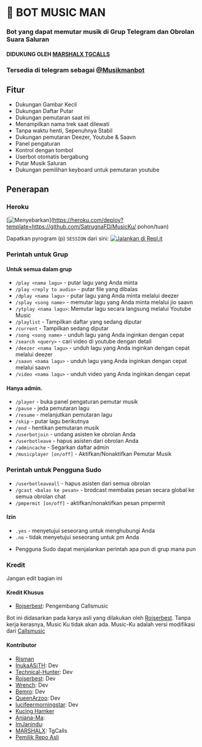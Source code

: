 <h1 align="centre">🎵 BOT MUSIC MAN </h1>

### Bot yang dapat memutar musik di Grup Telegram dan Obrolan Suara Saluran
#### DIDUKUNG OLEH [MARSHALX TGCALLS](https://github.com/MarshalX/tgcalls)
### Tersedia di telegram sebagai [@Musikmanbot](https://t.me/musikmanbot)

<h2> Fitur </h2>

- Dukungan Gambar Kecil
- Dukungan Daftar Putar
- Dukungan pemutaran saat ini
- Menampilkan nama trek saat dilewati
- Tanpa waktu henti, Sepenuhnya Stabil
- Dukungan pemutaran Deezer, Youtube & Saavn
- Panel pengaturan
- Kontrol dengan tombol
- Userbot otomatis bergabung
- Putar Musik Saluran
- Dukungan pemilihan keyboard untuk pemutaran youtube

## Penerapan

### Heroku

[![Menyebarkan](https://www.herokucdn.com/deploy/button.svg)](https://heroku.com/deploy?template=https://github.com/SatrugnaFD/MusicKu/ pohon/tuan)

Dapatkan pyrogram (p) `SESSION` dari sini:
[![Jalankan di Repl.it](https://repl.it/badge/github/SpEcHiDe/GenerateStringSession)](https://repl.it/@mrismanaziz/stringenSession?lite=1&outputonly=1)

### Perintah untuk Grup
#### Untuk semua dalam grup

- `/play <nama lagu>` - putar lagu yang Anda minta 
- `/play <reply to audio>` - putar file yang dibalas
- `/dplay <nama lagu>` - putar lagu yang Anda minta melalui deezer
- `/splay <song name>` - memutar lagu yang Anda minta melalui jio saavn
- `/ytplay <nama lagu>`: Memutar lagu secara langsung melalui Youtube Music
- `/playlist` - Tampilkan daftar yang sedang diputar
- `/current` - Tampilkan sedang diputar
- `/song <song name>` - unduh lagu yang Anda inginkan dengan cepat
- `/search <query>` - cari video di youtube dengan detail
- `/deezer <nama lagu>` - unduh lagu yang Anda inginkan dengan cepat melalui deezer
- `/saavn <nama lagu>` - unduh lagu yang Anda inginkan dengan cepat melalui saavn
- `/video <nama lagu>` - unduh video yang Anda inginkan dengan cepat

#### Hanya admin.
- `/player` - buka panel pengaturan pemutar musik
- `/pause` - jeda pemutaran lagu
- `/resume` - melanjutkan pemutaran lagu
- `/skip` - putar lagu berikutnya
- `/end` - hentikan pemutaran musik
- `/userbotjoin` - undang asisten ke obrolan Anda
- `/userbotleave` - hapus asisten dari obrolan Anda
- `/admincache` - Segarkan daftar admin
- `/musicplayer [on/off]` - Aktifkan/Nonaktifkan Pemutar Musik

### Perintah untuk Pengguna Sudo ️
- `/userbotleaveall` - hapus asisten dari semua obrolan
- `/gcast <balas ke pesan>` - brodcast membalas pesan secara global ke semua obrolan chat
- `/pmpermit [on/off]` - aktifkan/nonaktifkan pesan pmpermit

#### Izin
- `.yes` - menyetujui seseorang untuk menghubungi Anda
- `.no` - tidak menyetujui seseorang untuk pm Anda
+ Pengguna Sudo dapat menjalankan perintah apa pun di grup mana pun

### Kredit
Jangan edit bagian ini

#### Kredit Khusus
- [Rojserbest](http://github.com/rojserbes): Pengembang Callsmusic

Bot ini didasarkan pada karya asli yang dilakukan oleh [Rojserbest](http://github.com/rojserbest). Tanpa kerja kerasnya, Music Ku tidak akan ada. Music-Ku adalah versi modifikasi dari [Callsmusic](https://github.com/callsmusic/callsmusic)

#### Kontributor
- [Risman](https://github.com/mrismanaziz)
- [InukaASiTH](https://github.com/InukaAsith): Dev
- [Technical-Hunter](https://github.com/Technical-Hunter): Dev
- [Rojserbest](http://github.com/rojserbest): Dev
- [Wrench](https://github.com/EverythingSuckz/): Dev
- [Bemro](https://github.com/bemroofficial): Dev
- [QueenArzoo](https://github.com/QueenArzoo): Dev
- [lucifeermorningstar](https://github.com/lucifeermorningstar): Dev
- [Kucing Hamker](https://github.com/thehamkercat/)
- [Anjana-Ma](https://github.com/Anjana-Ma): 
- [ImJanindu](https://github.com/ImJanindu): 
- [MARSHALX](https://github.com/MarshalX): TgCalls
- [Pemilik Repo Asli](https://github.com/CallsMusic/CallsMusic)
